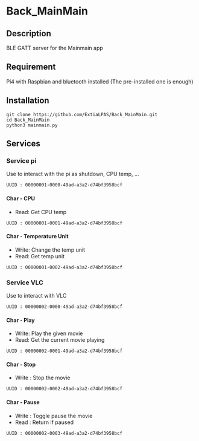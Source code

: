 # Back_MainMain

## Description
BLE GATT server for the Mainmain app

## Requirement

Pi4 with Raspbian and bluetooth installed (The pre-installed one is enough)

## Installation
```
git clone https://github.com/ExtiaLPAS/Back_MainMain.git
cd Back_MainMain
python3 mainmain.py
```

## Services
### Service pi 

Use to interact with the pi as shutdown, CPU temp, ...

`UUID : 00000001-0000-49ad-a3a2-d74bf3958bcf`

#### Char - CPU 

- Read: Get CPU temp

`UUID : 00000001-0001-49ad-a3a2-d74bf3958bcf`

#### Char - Temperature Unit

- Write: Change the temp unit
- Read: Get temp unit

`UUID : 00000001-0002-49ad-a3a2-d74bf3958bcf`

### Service VLC

Use to interact with VLC

`UUID : 00000002-0000-49ad-a3a2-d74bf3958bcf`

#### Char - Play

- Write: Play the given movie
- Read: Get the current movie playing

`UUID : 00000002-0001-49ad-a3a2-d74bf3958bcf`

#### Char - Stop
- Write : Stop the movie

`UUID : 00000002-0002-49ad-a3a2-d74bf3958bcf`

#### Char - Pause
- Write : Toggle pause the movie
- Read : Return if paused

`UUID : 00000002-0003-49ad-a3a2-d74bf3958bcf`


